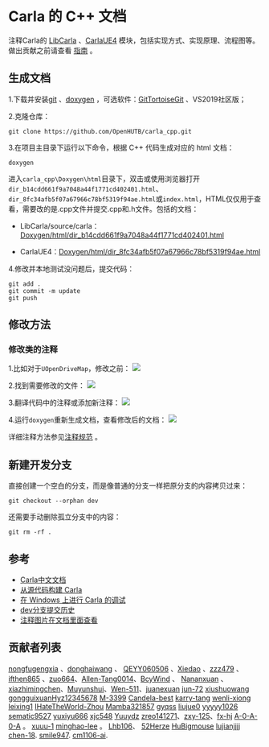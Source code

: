 # Carla 的 C++ 文档
注释Carla的 [LibCarla](https://github.com/OpenHUTB/carla_cpp/tree/dev/LibCarla/source/carla) 、[CarlaUE4](https://github.com/OpenHUTB/carla_cpp/tree/dev/Unreal/CarlaUE4/Plugins/Carla/Source/Carla) 模块，包括实现方式、实现原理、流程图等。做出贡献之前请查看 [指南](https://github.com/OpenHUTB/PFC/blob/main/CONTRIBUTING.md) 。

## 生成文档
1.下载并安装[git](https://git-scm.com/downloads)  、[doxygen](https://www.doxygen.nl/download.html) ，可选软件：[GitTortoiseGit](https://tortoisegit.org/download/) 、VS2019社区版；

2.克隆仓库：
```shell
git clone https://github.com/OpenHUTB/carla_cpp.git
```

3.在项目主目录下运行以下命令，根据 C++ 代码生成对应的 html 文档：
```shell script
doxygen
```
进入`carla_cpp\Doxygen\html`目录下，双击或使用浏览器打开`dir_b14cdd661f9a7048a44f1771cd402401.html`、`dir_8fc34afb5f07a67966c78bf5319f94ae.html`或`index.html`，HTML仅仅用于查看，需要改的是.cpp文件并提交.cpp和.h文件。包括的文档：
- LibCarla/source/carla：[Doxygen/html/dir_b14cdd661f9a7048a44f1771cd402401.html](https://openhutb.github.io/carla_cpp/dir_b14cdd661f9a7048a44f1771cd402401.html) 

- CarlaUE4：[Doxygen/html/dir_8fc34afb5f07a67966c78bf5319f94ae.html](https://openhutb.github.io/carla_cpp/dir_8fc34afb5f07a67966c78bf5319f94ae.html) 

4.修改并本地测试没问题后，提交代码：
```shell script
git add .
git commit -m update
git push
```

## 修改方法
### 修改类的注释
1.比如对于`UOpenDriveMap`，修改之前：
![](./img/class_annotated.jpg)

2.找到需要修改的文件：
![](./img/header_path.jpg)

3.翻译代码中的注释或添加新注释：
![](./img/update_annotated.jpg)

4.运行`doxygen`重新生成文档，查看修改后的文档：
![](./img/result.jpg)

详细注释方法参见[注释规范](./annotation_specification.md) 。

## 新建开发分支
直接创建一个空白的分支，而是像普通的分支一样把原分支的内容拷贝过来：
```shell
git checkout --orphan dev
```
还需要手动删除孤立分支中的内容：
```shell
git rm -rf .
```

## 参考

- [Carla中文文档](https://openhutb.github.io/carla_doc/)
- [从源代码构建 Carla](https://openhutb.github.io/carla_doc/build_carla/)
- [在 Windows 上进行 Carla 的调试](https://openhutb.github.io/carla_doc/tuto_D_windows_debug/#cpp_client_debug)
- [dev分支提交历史](https://github.com/carla-simulator/carla/commits/dev/)
- [注释图片在文档里面查看](https://blog.csdn.net/qq_33154343/article/details/102809510)


## 贡献者列表
[nongfugengxia](https://github.com/nongfugengxia) 、[donghaiwang](https://github.com/donghaiwang) 、
[QEYY060506](https://github.com/QEYY060506) 、[Xiedao](https://github.com/Xiedao) 、[zzz479](https://github.com/zzz479) 、[ifthen865](https://github.com/ifthen865) 、[zuo664](https://github.com/zuo664)、[Allen-Tang0014](https://github.com/Allen-Tang0014)、[BcyWind](https://github.com/BcyWind) 、
[Nananxuan](https://github.com/Nananxuan) 、[xiazhimingchen](https://github.com/xiazhimingchen)、[Muyunshui](https://github.com/Muyunshui)、[Wen-511](https://github.com/Wen-511)、[juanexuan](https://github.com/juanexuan)
[jun-72](https://github.com/jun-72)
[xiushuowang](https://github.com/xiushuowang)
[gongguixuan](https://github.com/gongguixuan)[Hyz12345678](https://github.com/Hyz12345678)
[M-3399](https://github.com/M-3399)
[Candela-best](https://github.com/Candela-best)
[karry-tang](https://github.com/karry-tang)
[wenli-xiong](https://github.com/wenli-xiong)
[leixing1](https://github.com/leixing1)
[IHateTheWorld-Zhou](https://github.com/IHateTheWorld-Zhou)
[Mamba321857](https://github.com/Mamba321857)
[gyqss](https://github.com/gyqss)
[liujue0](https://github.com/liujue0)
[yyyyy1026](https://github.com/yyyyy1026)
[sematic9527](https://github.com/sematic9527)
[yuxiyu666](https://github.com/yuxiyu666)
[xjc548](https://github.com/xjc548)
[Yuuydz](https://github.com/Yuuydz)
[zreo141271](https://github.com/zero141271)、[zxy-125](https://github.com/zxy-125)、[fx-hj](https://github.com/fx-hj)
[A-0-A-0-A](https://github.com/A-0-A-0-A) 。
[xuuu-1](https://github.com/xuuu-1) 
[minghao-lee](https://github.com/minghao-lee) 。
[Lhb106](https://github.com/Lhb106)、
[52Herze](https://github.com/52Herze) 
[HuBigmouse](https://github.com/HuBigmouse)
[lujianjjjj](https://github.com/lujianjjjj)
[chen-18](https://github.com/18-chen).
[smile947](https://github.com/smile947).
[cm1106-ai](https://github.com/cm1106-ai).
